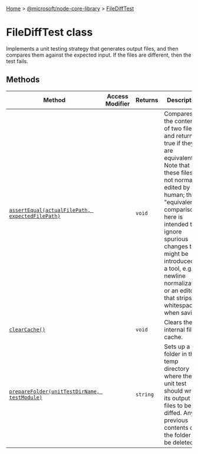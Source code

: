 [Home](./index) &gt; [@microsoft/node-core-library](./node-core-library.md) &gt; [FileDiffTest](./node-core-library.filedifftest.md)

# FileDiffTest class

Implements a unit testing strategy that generates output files, and then compares them against the expected input. If the files are different, then the test fails.

## Methods

|  Method | Access Modifier | Returns | Description |
|  --- | --- | --- | --- |
|  [`assertEqual(actualFilePath, expectedFilePath)`](./node-core-library.filedifftest.assertequal.md) |  | `void` | Compares the contents of two files, and returns true if they are equivalent. Note that these files are not normally edited by a human; the "equivalence" comparison here is intended to ignore spurious changes that might be introduced by a tool, e.g. Git newline normalization or an editor that strips whitespace when saving. |
|  [`clearCache()`](./node-core-library.filedifftest.clearcache.md) |  | `void` | Clears the internal file cache. |
|  [`prepareFolder(unitTestDirName, testModule)`](./node-core-library.filedifftest.preparefolder.md) |  | `string` | Sets up a folder in the temp directory where the unit test should write its output files to be diffed. Any previous contents of the folder will be deleted. |

